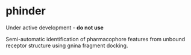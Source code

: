 # phinder
Under active development - **do not use**

Semi-automatic identification of pharmacophore features from unbound receptor structure using gnina fragment docking.  
